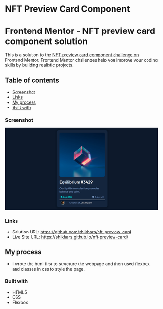 # NFT Preview Card Component
# Frontend Mentor - NFT preview card component solution

This is a solution to the [NFT preview card component challenge on Frontend Mentor](https://www.frontendmentor.io/challenges/nft-preview-card-component-SbdUL_w0U). Frontend Mentor challenges help you improve your coding skills by building realistic projects. 

## Table of contents

- [Screenshot](#screenshot)
- [Links](#links)
- [My process](#my-process)
- [Built with](#built-with)

### Screenshot

![](https://github.com/shikhars/nft-preview-card/blob/nondefault/images/Screenshot.png)


### Links

- Solution URL: https://github.com/shikhars/nft-preview-card
- Live Site URL: https://shikhars.github.io/nft-preview-card/

## My process

- I wrote the html first to structure the webpage and then used flexbox and classes in css to style the page.

### Built with

- HTML5
- CSS
- Flexbox
